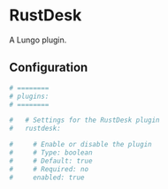 # RustDesk

A Lungo plugin.

## Configuration

```yaml
# ========
# plugins:
# ========

#   # Settings for the RustDesk plugin
#   rustdesk:

#     # Enable or disable the plugin
#     # Type: boolean
#     # Default: true
#     # Required: no
#     enabled: true
```
